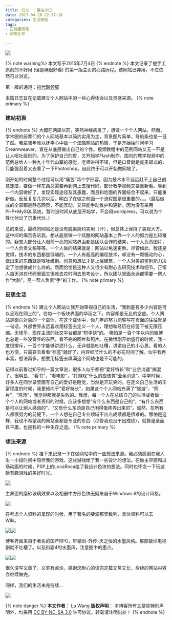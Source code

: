 ```yaml
---
title: 旧文一：建站小记
date: 2017-04-26 22:37:18
categories: 生活随笔
tags:
- 正能量随笔
- 胡思乱写

---
```

<img src="/images/sitebuild/Blog001pic0.jpg" class="img-1f" />

{% note warning%}
本文写于2015年7月4日
{% endnote %}
本文记录了他手工原创的不好用 (但是确很好看) 的第一版主页的心路历程。该网站已弃用，不过依然可以浏览。

<!-- more -->
第一版的通道：[初代璐领域](http://individual.utoronto.ca/luwang/)


本篇日志旨在记载建立个人网站中的一些心得体会以及灵感来源。
{% note primary %}
### 建站初衷
{% endnote %}
大概在两周以前，突然神经病发了，想做一个个人网站。然而，学术圈的前辈们的个人网站基本以简约实用为主，背景图片简单，导航条也是一目了然。我辈骚年难以抚平心中做一个炫酷网站的热情，于是开始抽时间学习Dreamweaver，旨在从底层做出自己的个性。视频教程中的范例网站又无一不是让人呕吐级别的。为了保护自己的胃，又开始学Flash制作。国内的教学视频中的范例总给人一种九十年代山寨的感觉，老师讲得不错，但是口音就是庞麦郎式的，只能强忍着又去看了一下Photoshop。自此终于可以开始做网站了。

刚开始的时候整个过程可以用“痛苦”两个字形容。因为技术水平远远赶不上自己创意速度，要做一样东西总需要再到网上去搜代码，部分教学视频又要重新看。等到一个内容做好了，发现实现途径及其愚蠢，而且和后面的界面结合不起来，只能重新做。反反复复几次以后，明白了在做之前画一个流程图是很重要的。。。（最后做成的全部都是静态网页，不能互动，又只能手动维护和更新。因为没有采用PHP+MySQL系统，暂时没时间从底层开始学，不会用wordpress，可以说为个性化付出了沉重代价。）

总的来说，最终的网站还是没有脱离简约实用（汗），但总体上保持了美观大方。这中间的痛苦告诉我，想从底层做一个炫酷的网站基本上靠一个人的努力是比较难的。我想大部分让人眼前一亮的网站界面都是团队合作的结果，一个人负责图片，一个人负责文稿等等。一个人做的结果就是：网站以龟速更新。尽管如此，我还是觉得，技术的东西都是低端的，一个人有超高的编程技术，却没有一颗骚动的心，做出来的东西就是呕吐级别。创意和想法才是上层建筑，一个人对美的鉴别能力决定了他想做成什么样的。然而恰恰是这种人又很少有耐心去研究技术和细节。正常人每天泡在代码里面又很难去花时间去思考设计，所以团队里面永远都需要一帮人作“大脑”，另一帮人负责“手”的工作。
{% note primary %}
### 反思生活
{% endnote %}
建立个人网站让我开始审视自己的生活，“我到底有多少内容是可以呈现在网上的”。在每一个板块界面的华丽之下，内容却是无比的空虚。个人网站是面向对象的一个载体，在这个载体中，你几年的努力能够写在页面的往往就是一句话。外部世界永远喜欢用标签去定义一个人，理想和经历在标签下被无限压缩。无怪乎，现在主流的社交平台都是“短平快”的。 哪怕是一百个字以内的微博也总是一些没营养的东西，看不完的图片和照片。在微博刚开始盛行的时候，我一度很排斥，一百个字能够讲述什么，无非就是吐吐槽，讲讲自己的小心思。看的人也方便，只需要去看看“标签”就好了，内容细节什么的不必花时间了解。似乎我再丰富，想法再多，想要用标签去填满这个网站也是不可能的。

记得以前看过知乎的一篇文章说，很多人似乎都把“爱好特长”和“业余消遣”搞混了。很明显，“看书”，“看电影”，“打游戏”什么的应该算“业余消遣”。中学时候，好多人在同学录里面写自己的爱好是睡觉，当然是开玩笑的。在定义自己生活的丰富程度的时候，我更倾向于“爱好特长”，如果这个个人网站充满了“旅游”，“照片”，“鸡汤”，我觉得那就是失败的。我想，每一个人在总结自己的生活或者做一个个人的网站或者资料的时候，应该多想想“有什么东西是自己的”，“有什么东西是可以让别人感动的”，“又有什么东西是自己闲得蛋疼弄出来的”。诚然，在所有人都很努力的前提下，一个人想在自己专业领域干出点成绩都是很难的。哪怕是这样，我也不希望我的网站全都是专业的东西（尽管我也没干出成绩），就算是全面且平庸，也是我的一种生存之道。
{% note primary %}
### 想法来源
{% endnote %}
接下来记录一下在做网站中的一些想法来源。我必须感谢在我人生一小段时间中陪伴我的游戏，这些游戏给了我一些设计的想法。在做主界面和过场动画的时候，PSP上的LocaRoca给了我设计色块的想法。同时也怀念一下玩这款有趣游戏的美好时光。

<img src="/images/sitebuild/Blog001pic1.jpg" class="img-2" />

主界面的磨砂玻璃效果以及相册中方形色块无疑来自于Windows 8的设计风格。

<img src="/images/sitebuild/Blog001pic2.jpg" class="img-2" />

在考虑个人资料的呈现的时候，用了著名的斐波那契数列，具体资料可以去Wiki。

<img src="/images/sitebuild/Blog001pic3.png" class="img-2" /><img src="/images/sitebuild/Blog001pic4.png" class="img-2" />

博客界面来自于著名的国产RPG，轩辕剑-外传-天之恒的水墨风格。那部破烂电视剧就不吐槽了。以及街霸4的水墨风，注意图中的墨点。

<img src="/images/sitebuild/Blog001pic5.jpg" class="img-2" /><img src="/images/sitebuild/Blog001pic6.jpg" class="img-2" />

很久没写文章了，文笔有点烂，感谢您耐心的读完这篇又臭又长，后续的网站内容会继续做完。

同样，我们的生活未完待续...

<img src="/images/sitebuild/Blog001pic7.jpg" class="img-2" />

{% note danger %} 
**本文作者**： Lu Wang
**版权声明**： 本博客所有文章除特别声明外，均采用 [CC BY-NC-SA 3.0](https://creativecommons.org/licenses/by-nc-sa/3.0/cn/) 许可协议。转载请注明出处！
{% endnote %}
